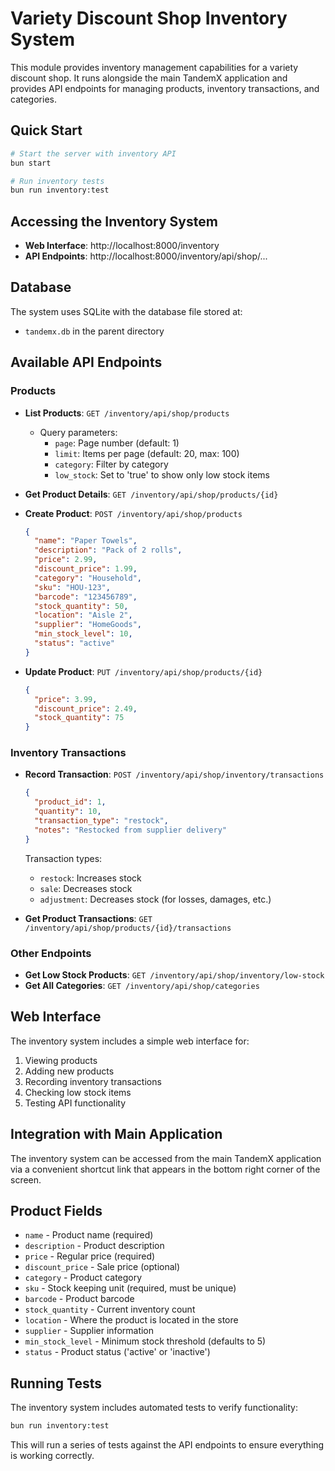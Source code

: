 # Variety Discount Shop Inventory System

This module provides inventory management capabilities for a variety discount shop. It runs alongside the main TandemX application and provides API endpoints for managing products, inventory transactions, and categories.

## Quick Start

```bash
# Start the server with inventory API
bun start

# Run inventory tests
bun run inventory:test
```

## Accessing the Inventory System

- **Web Interface**: http://localhost:8000/inventory
- **API Endpoints**: http://localhost:8000/inventory/api/shop/...

## Database

The system uses SQLite with the database file stored at:
- `tandemx.db` in the parent directory

## Available API Endpoints

### Products

- **List Products**: `GET /inventory/api/shop/products`
  - Query parameters:
    - `page`: Page number (default: 1)
    - `limit`: Items per page (default: 20, max: 100)
    - `category`: Filter by category
    - `low_stock`: Set to 'true' to show only low stock items

- **Get Product Details**: `GET /inventory/api/shop/products/{id}`

- **Create Product**: `POST /inventory/api/shop/products`
  ```json
  {
    "name": "Paper Towels",
    "description": "Pack of 2 rolls",
    "price": 2.99,
    "discount_price": 1.99,
    "category": "Household",
    "sku": "HOU-123",
    "barcode": "123456789",
    "stock_quantity": 50,
    "location": "Aisle 2",
    "supplier": "HomeGoods",
    "min_stock_level": 10,
    "status": "active"
  }
  ```

- **Update Product**: `PUT /inventory/api/shop/products/{id}`
  ```json
  {
    "price": 3.99,
    "discount_price": 2.49,
    "stock_quantity": 75
  }
  ```

### Inventory Transactions

- **Record Transaction**: `POST /inventory/api/shop/inventory/transactions`
  ```json
  {
    "product_id": 1,
    "quantity": 10,
    "transaction_type": "restock",
    "notes": "Restocked from supplier delivery"
  }
  ```
  Transaction types:
  - `restock`: Increases stock
  - `sale`: Decreases stock
  - `adjustment`: Decreases stock (for losses, damages, etc.)

- **Get Product Transactions**: `GET /inventory/api/shop/products/{id}/transactions`

### Other Endpoints

- **Get Low Stock Products**: `GET /inventory/api/shop/inventory/low-stock`
- **Get All Categories**: `GET /inventory/api/shop/categories`

## Web Interface

The inventory system includes a simple web interface for:

1. Viewing products
2. Adding new products
3. Recording inventory transactions
4. Checking low stock items
5. Testing API functionality

## Integration with Main Application

The inventory system can be accessed from the main TandemX application via a convenient shortcut link that appears in the bottom right corner of the screen.

## Product Fields

- `name` - Product name (required)
- `description` - Product description
- `price` - Regular price (required)
- `discount_price` - Sale price (optional)
- `category` - Product category
- `sku` - Stock keeping unit (required, must be unique)
- `barcode` - Product barcode
- `stock_quantity` - Current inventory count
- `location` - Where the product is located in the store
- `supplier` - Supplier information
- `min_stock_level` - Minimum stock threshold (defaults to 5)
- `status` - Product status ('active' or 'inactive')

## Running Tests

The inventory system includes automated tests to verify functionality:

```bash
bun run inventory:test
```

This will run a series of tests against the API endpoints to ensure everything is working correctly.